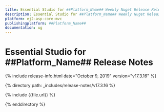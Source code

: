 ```yaml
---
title: Essential Studio for ##Platform_Name## Weekly Nuget Release Release Notes  
description: Essential Studio for ##Platform_Name## Weekly Nuget Release Release Notes  
platform: ej2-asp-core-mvc
publishingplatform: ##Platform_Name##
documentation: ug
---
```


# Essential Studio for  ##Platform_Name##  Release Notes  

{% include release-info.html date="October 9, 2019"   version="v17.3.16"  %} 

{% directory path: _includes/release-notes/v17.3.16 %}

{% include {{file.url}} %}

{% enddirectory %}
